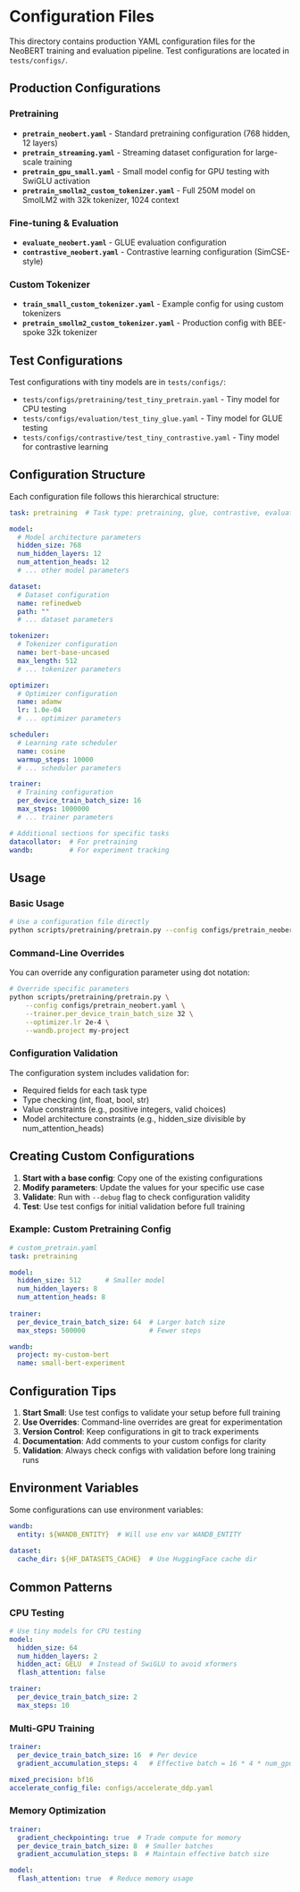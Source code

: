 # Configuration Files

This directory contains production YAML configuration files for the NeoBERT training and evaluation pipeline. Test configurations are located in `tests/configs/`.

## Production Configurations

### Pretraining
- **`pretrain_neobert.yaml`** - Standard pretraining configuration (768 hidden, 12 layers)
- **`pretrain_streaming.yaml`** - Streaming dataset configuration for large-scale training
- **`pretrain_gpu_small.yaml`** - Small model config for GPU testing with SwiGLU activation
- **`pretrain_smollm2_custom_tokenizer.yaml`** - Full 250M model on SmolLM2 with 32k tokenizer, 1024 context

### Fine-tuning & Evaluation
- **`evaluate_neobert.yaml`** - GLUE evaluation configuration
- **`contrastive_neobert.yaml`** - Contrastive learning configuration (SimCSE-style)

### Custom Tokenizer
- **`train_small_custom_tokenizer.yaml`** - Example config for using custom tokenizers
- **`pretrain_smollm2_custom_tokenizer.yaml`** - Production config with BEE-spoke 32k tokenizer

## Test Configurations

Test configurations with tiny models are in `tests/configs/`:
- `tests/configs/pretraining/test_tiny_pretrain.yaml` - Tiny model for CPU testing
- `tests/configs/evaluation/test_tiny_glue.yaml` - Tiny model for GLUE testing
- `tests/configs/contrastive/test_tiny_contrastive.yaml` - Tiny model for contrastive learning

## Configuration Structure

Each configuration file follows this hierarchical structure:

```yaml
task: pretraining  # Task type: pretraining, glue, contrastive, evaluation

model:
  # Model architecture parameters
  hidden_size: 768
  num_hidden_layers: 12
  num_attention_heads: 12
  # ... other model parameters

dataset:
  # Dataset configuration
  name: refinedweb
  path: ""
  # ... dataset parameters

tokenizer:
  # Tokenizer configuration
  name: bert-base-uncased
  max_length: 512
  # ... tokenizer parameters

optimizer:
  # Optimizer configuration
  name: adamw
  lr: 1.0e-04
  # ... optimizer parameters

scheduler:
  # Learning rate scheduler
  name: cosine
  warmup_steps: 10000
  # ... scheduler parameters

trainer:
  # Training configuration
  per_device_train_batch_size: 16
  max_steps: 1000000
  # ... trainer parameters

# Additional sections for specific tasks
datacollator:  # For pretraining
wandb:         # For experiment tracking
```

## Usage

### Basic Usage

```bash
# Use a configuration file directly
python scripts/pretraining/pretrain.py --config configs/pretrain_neobert.yaml
```

### Command-Line Overrides

You can override any configuration parameter using dot notation:

```bash
# Override specific parameters
python scripts/pretraining/pretrain.py \
    --config configs/pretrain_neobert.yaml \
    --trainer.per_device_train_batch_size 32 \
    --optimizer.lr 2e-4 \
    --wandb.project my-project
```

### Configuration Validation

The configuration system includes validation for:
- Required fields for each task type
- Type checking (int, float, bool, str)
- Value constraints (e.g., positive integers, valid choices)
- Model architecture constraints (e.g., hidden_size divisible by num_attention_heads)

## Creating Custom Configurations

1. **Start with a base config**: Copy one of the existing configurations
2. **Modify parameters**: Update the values for your specific use case
3. **Validate**: Run with `--debug` flag to check configuration validity
4. **Test**: Use test configs for initial validation before full training

### Example: Custom Pretraining Config

```yaml
# custom_pretrain.yaml
task: pretraining

model:
  hidden_size: 512      # Smaller model
  num_hidden_layers: 8
  num_attention_heads: 8
  
trainer:
  per_device_train_batch_size: 64  # Larger batch size
  max_steps: 500000                # Fewer steps

wandb:
  project: my-custom-bert
  name: small-bert-experiment
```

## Configuration Tips

1. **Start Small**: Use test configs to validate your setup before full training
2. **Use Overrides**: Command-line overrides are great for experimentation
3. **Version Control**: Keep configurations in git to track experiments
4. **Documentation**: Add comments to your custom configs for clarity
5. **Validation**: Always check configs with validation before long training runs

## Environment Variables

Some configurations can use environment variables:

```yaml
wandb:
  entity: ${WANDB_ENTITY}  # Will use env var WANDB_ENTITY
  
dataset:
  cache_dir: ${HF_DATASETS_CACHE}  # Use HuggingFace cache dir
```

## Common Patterns

### CPU Testing
```yaml
# Use tiny models for CPU testing
model:
  hidden_size: 64
  num_hidden_layers: 2
  hidden_act: GELU  # Instead of SwiGLU to avoid xformers
  flash_attention: false

trainer:
  per_device_train_batch_size: 2
  max_steps: 10
```

### Multi-GPU Training
```yaml
trainer:
  per_device_train_batch_size: 16  # Per device
  gradient_accumulation_steps: 4   # Effective batch = 16 * 4 * num_gpus

mixed_precision: bf16
accelerate_config_file: configs/accelerate_ddp.yaml
```

### Memory Optimization
```yaml
trainer:
  gradient_checkpointing: true  # Trade compute for memory
  per_device_train_batch_size: 8  # Smaller batches
  gradient_accumulation_steps: 8  # Maintain effective batch size

model:
  flash_attention: true  # Reduce memory usage
```